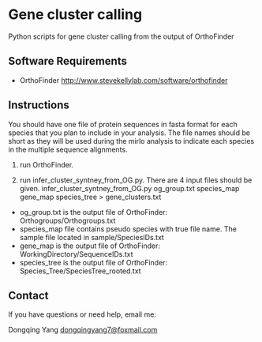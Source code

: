 # Gene cluster calling
Python scripts for gene cluster calling from the output of OrthoFinder


Software Requirements
---------------------
- OrthoFinder http://www.stevekellylab.com/software/orthofinder


Instructions
------------

You should have one file of protein sequences in fasta format for each species that you plan to include in your analysis. The file names should be short as they will be used during the mirlo analysis to indicate each species in the multiple sequence alignments.

1. run OrthoFinder.

1. run infer_cluster_syntney_from_OG.py. There are 4 input files should be given. 
infer_cluster_syntney_from_OG.py og_group.txt species_map gene_map species_tree > gene_clusters.txt
  - og_group.txt is the output file of OrthoFinder: Orthogroups/Orthogroups.txt
  - species_map file contains pseudo species with true file name. The sample file located in sample/SpeciesIDs.txt 
  - gene_map is the output file of OrthoFinder: WorkingDirectory/SequenceIDs.txt 
  - species_tree is the output file of OrthoFinder: Species_Tree/SpeciesTree_rooted.txt


Contact
-------
If you have questions or need help, email me:

Dongqing Yang dongqingyang7@foxmail.com
